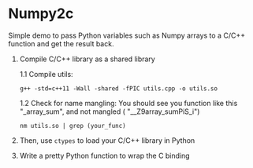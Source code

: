 # Numpy2c

Simple demo to pass Python variables such as Numpy arrays to a C/C++ function and get the result back.


1. Compile C/C++ library as a shared library

    1.1 Compile utils:
    
    ````
    g++ -std=c++11 -Wall -shared -fPIC utils.cpp -o utils.so
    ````
    
    1.2 Check for name mangling: 
    You should see you function like this "_array_sum", and not mangled ( "__Z9array_sumPiS_i")
    
    ```
    nm utils.so | grep (your_func)
    ```
    
2. Then, use `ctypes` to load your C/C++ library in Python

3. Write a pretty Python function to wrap the C binding